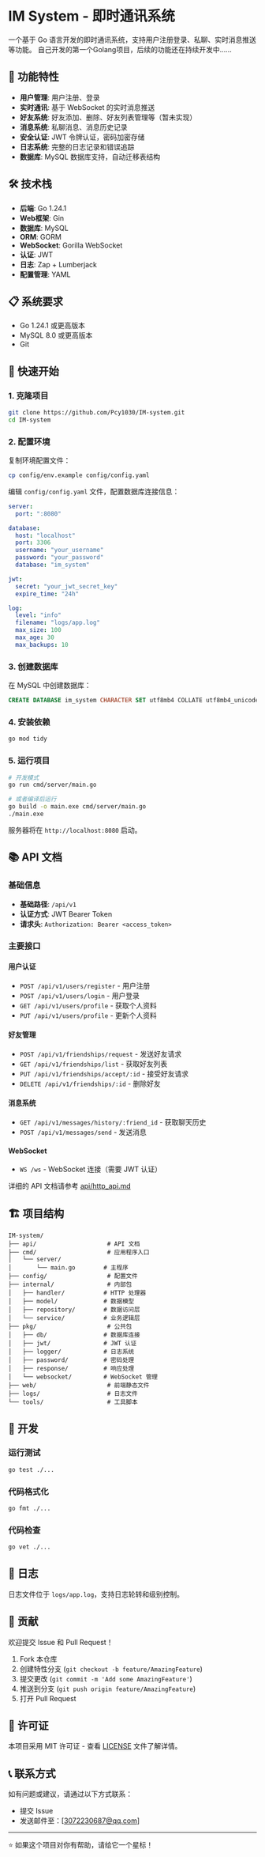 # IM System - 即时通讯系统

一个基于 Go 语言开发的即时通讯系统，支持用户注册登录、私聊、实时消息推送等功能。
自己开发的第一个Golang项目，后续的功能还在持续开发中……

## 🚀 功能特性

- **用户管理**: 用户注册、登录
- **实时通讯**: 基于 WebSocket 的实时消息推送
- **好友系统**: 好友添加、删除、好友列表管理等（暂未实现）
- **消息系统**: 私聊消息、消息历史记录
- **安全认证**: JWT 令牌认证，密码加密存储
- **日志系统**: 完整的日志记录和错误追踪
- **数据库**: MySQL 数据库支持，自动迁移表结构

## 🛠️ 技术栈

- **后端**: Go 1.24.1
- **Web框架**: Gin
- **数据库**: MySQL
- **ORM**: GORM
- **WebSocket**: Gorilla WebSocket
- **认证**: JWT
- **日志**: Zap + Lumberjack
- **配置管理**: YAML

## 📋 系统要求

- Go 1.24.1 或更高版本
- MySQL 8.0 或更高版本
- Git

## 🚀 快速开始

### 1. 克隆项目

```bash
git clone https://github.com/Pcy1030/IM-system.git
cd IM-system
```

### 2. 配置环境

复制环境配置文件：

```bash
cp config/env.example config/config.yaml
```

编辑 `config/config.yaml` 文件，配置数据库连接信息：

```yaml
server:
  port: ":8080"

database:
  host: "localhost"
  port: 3306
  username: "your_username"
  password: "your_password"
  database: "im_system"

jwt:
  secret: "your_jwt_secret_key"
  expire_time: "24h"

log:
  level: "info"
  filename: "logs/app.log"
  max_size: 100
  max_age: 30
  max_backups: 10
```

### 3. 创建数据库

在 MySQL 中创建数据库：

```sql
CREATE DATABASE im_system CHARACTER SET utf8mb4 COLLATE utf8mb4_unicode_ci;
```

### 4. 安装依赖

```bash
go mod tidy
```

### 5. 运行项目

```bash
# 开发模式
go run cmd/server/main.go

# 或者编译后运行
go build -o main.exe cmd/server/main.go
./main.exe
```

服务器将在 `http://localhost:8080` 启动。

## 📚 API 文档

### 基础信息

- **基础路径**: `/api/v1`
- **认证方式**: JWT Bearer Token
- **请求头**: `Authorization: Bearer <access_token>`

### 主要接口

#### 用户认证

- `POST /api/v1/users/register` - 用户注册
- `POST /api/v1/users/login` - 用户登录
- `GET /api/v1/users/profile` - 获取个人资料
- `PUT /api/v1/users/profile` - 更新个人资料

#### 好友管理

- `POST /api/v1/friendships/request` - 发送好友请求
- `GET /api/v1/friendships/list` - 获取好友列表
- `PUT /api/v1/friendships/accept/:id` - 接受好友请求
- `DELETE /api/v1/friendships/:id` - 删除好友

#### 消息系统

- `GET /api/v1/messages/history/:friend_id` - 获取聊天历史
- `POST /api/v1/messages/send` - 发送消息

#### WebSocket

- `WS /ws` - WebSocket 连接（需要 JWT 认证）

详细的 API 文档请参考 [api/http_api.md](api/http_api.md)

## 🏗️ 项目结构

```
IM-system/
├── api/                    # API 文档
├── cmd/                    # 应用程序入口
│   └── server/
│       └── main.go        # 主程序
├── config/                 # 配置文件
├── internal/               # 内部包
│   ├── handler/           # HTTP 处理器
│   ├── model/             # 数据模型
│   ├── repository/        # 数据访问层
│   └── service/           # 业务逻辑层
├── pkg/                    # 公共包
│   ├── db/                # 数据库连接
│   ├── jwt/               # JWT 认证
│   ├── logger/            # 日志系统
│   ├── password/          # 密码处理
│   ├── response/          # 响应处理
│   └── websocket/         # WebSocket 管理
├── web/                    # 前端静态文件
├── logs/                   # 日志文件
└── tools/                  # 工具脚本
```

## 🔧 开发

### 运行测试

```bash
go test ./...
```

### 代码格式化

```bash
go fmt ./...
```

### 代码检查

```bash
go vet ./...
```

## 📝 日志

日志文件位于 `logs/app.log`，支持日志轮转和级别控制。

## 🤝 贡献

欢迎提交 Issue 和 Pull Request！

1. Fork 本仓库
2. 创建特性分支 (`git checkout -b feature/AmazingFeature`)
3. 提交更改 (`git commit -m 'Add some AmazingFeature'`)
4. 推送到分支 (`git push origin feature/AmazingFeature`)
5. 打开 Pull Request

## 📄 许可证

本项目采用 MIT 许可证 - 查看 [LICENSE](LICENSE) 文件了解详情。

## 📞 联系方式

如有问题或建议，请通过以下方式联系：

- 提交 Issue
- 发送邮件至：[3072230687@qq.com]

---

⭐ 如果这个项目对你有帮助，请给它一个星标！
